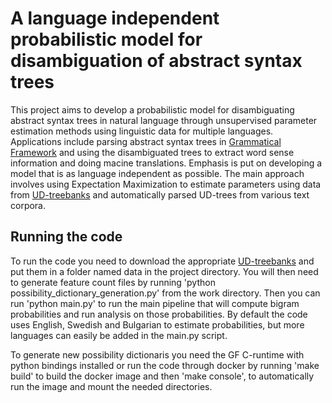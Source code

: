 # A language independent probabilistic model for disambiguation of abstract syntax trees

This project aims to develop a probabilistic model for disambiguating abstract syntax trees in natural language through unsupervised parameter estimation methods using linguistic data for multiple languages. Applications include parsing abstract syntax trees in [Grammatical Framework](https://github.com/GrammaticalFramework/GF) and using the disambiguated trees to extract word sense information and doing macine translations. Emphasis is put on developing a model that is as language independent as possible. The main approach involves using Expectation Maximization to estimate parameters using data from [UD-treebanks](https://github.com/UniversalDependencies) and automatically parsed UD-trees from various text corpora.

## Running the code
To run the code you need to download the appropriate [UD-treebanks](https://github.com/UniversalDependencies) and put them in a folder named data in the project directory. You will then need to generate feature count files by running 'python possibility_dictionary_generation.py' from the work directory. Then you can run 'python main.py' to run the main pipeline that will compute bigram probabilities and run analysis on those probabilities. By default the code uses English, Swedish and Bulgarian to estimate probabilities, but more languages can easily be added in the main.py script.

To generate new possibility dictionaris you need the GF C-runtime with python bindings installed or run the code through docker by running 'make build' to build the docker image and then 'make console', to automatically run the image and mount the needed directories.
